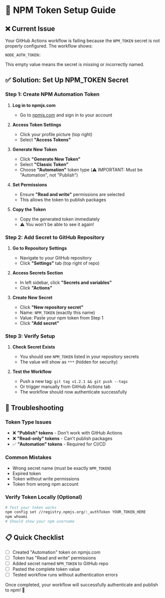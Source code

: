 # 🔑 NPM Token Setup Guide

## ❌ Current Issue
Your GitHub Actions workflow is failing because the `NPM_TOKEN` secret is not properly configured. The workflow shows:
```
NODE_AUTH_TOKEN: 
```
This empty value means the secret is missing or incorrectly named.

## ✅ Solution: Set Up NPM_TOKEN Secret

### Step 1: Create NPM Automation Token

1. **Log in to npmjs.com**
   - Go to [npmjs.com](https://npmjs.com) and sign in to your account

2. **Access Token Settings**
   - Click your profile picture (top right)
   - Select **"Access Tokens"**

3. **Generate New Token**
   - Click **"Generate New Token"**
   - Select **"Classic Token"**
   - Choose **"Automation"** token type (⚠️ IMPORTANT: Must be "Automation", not "Publish")

4. **Set Permissions**
   - Ensure **"Read and write"** permissions are selected
   - This allows the token to publish packages

5. **Copy the Token**
   - Copy the generated token immediately
   - ⚠️ You won't be able to see it again!

### Step 2: Add Secret to GitHub Repository

1. **Go to Repository Settings**
   - Navigate to your GitHub repository
   - Click **"Settings"** tab (top right of repo)

2. **Access Secrets Section**
   - In left sidebar, click **"Secrets and variables"**
   - Click **"Actions"**

3. **Create New Secret**
   - Click **"New repository secret"**
   - Name: `NPM_TOKEN` (exactly this name)
   - Value: Paste your npm token from Step 1
   - Click **"Add secret"**

### Step 3: Verify Setup

1. **Check Secret Exists**
   - You should see `NPM_TOKEN` listed in your repository secrets
   - The value will show as `***` (hidden for security)

2. **Test the Workflow**
   - Push a new tag: `git tag v1.2.1 && git push --tags`
   - Or trigger manually from GitHub Actions tab
   - The workflow should now authenticate successfully

## 🔧 Troubleshooting

### Token Type Issues
- ❌ **"Publish" tokens** - Don't work with GitHub Actions
- ❌ **"Read-only" tokens** - Can't publish packages
- ✅ **"Automation" tokens** - Required for CI/CD

### Common Mistakes
- Wrong secret name (must be exactly `NPM_TOKEN`)
- Expired token
- Token without write permissions
- Token from wrong npm account

### Verify Token Locally (Optional)
```bash
# Test your token works
npm config set //registry.npmjs.org/:_authToken YOUR_TOKEN_HERE
npm whoami
# Should show your npm username
```

## 📋 Quick Checklist

- [ ] Created "Automation" token on npmjs.com
- [ ] Token has "Read and write" permissions  
- [ ] Added secret named `NPM_TOKEN` to GitHub repo
- [ ] Pasted the complete token value
- [ ] Tested workflow runs without authentication errors

Once completed, your workflow will successfully authenticate and publish to npm! 🎉
